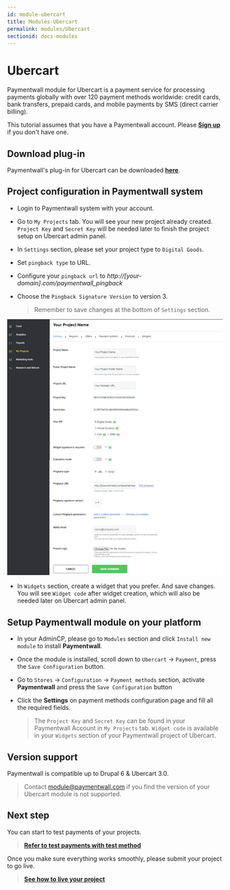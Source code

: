 ```yaml
---
id: module-ubercart
title: Modules-Ubercart
permalink: modules/Ubercart
sectionid: docs-modules
---
```


# Ubercart

Paymentwall module for Ubercart is a payment service for processing payments globally with over 120 payment methods worldwide: credit cards, bank transfers, prepaid cards, and mobile payments by SMS (direct carrier billing).

This tutorial assumes that you have a Paymentwall account. Please **[Sign up](https://api.paymentwall.com/pwaccount/signup?source=ubercart&mode=merchant)** if you don't have one.

## Download plug-in

Paymentwall's plug-in for Ubercart can be downloaded **[here](https://github.com/paymentwall)**.

## Project configuration in Paymentwall system

* Login to Paymentwall system with your account.

* Go to ```My Projects``` tab. You will see your new project already created. ```Project Key``` and ```Secret Key``` will be needed later to finish the project setup on Ubercart admin panel.

* In ```Settings``` section, please set your project type to  ```Digital Goods```.

* Set ```pingback type``` to URL.

 * Configure your ```pingback url``` to *http://[your-domain].com/paymentwall_pingback*

* Choose the ```Pingback Signature Version``` to version 3.

  > Remember to save changes at the bottom of ```Settings``` section.

<div class="docs-img">
    <img src="/textures/pic/modules/ubercart.png">
</div>

* In ```Widgets``` section, create a widget that you prefer. And save changes. You will see ```Widget code``` after widget creation, which will also be needed later on Ubercart admin panel.

## Setup Paymentwall module on your platform

* In your AdminCP, please go to ```Modules``` section and click ```Install new module``` to install **Paymentwall**.

* Once the module is installed, scroll down to ```Ubercart``` -> ```Payment```, press the ```Save Configuration``` button.

* Go to ```Stores``` -> ```Configuration``` -> ```Payment methods``` section, activate **Paymentwall** and press the ```Save Configuration``` button

* Click the **Settings** on payment methods configuration page and fill all the required fields.

  >The ```Project Key``` and ```Secret Key``` can be found in your Paymentwall Account in ```My Projects``` tab. ```Widget code``` is available in your ```Widgets``` section of your Paymentwall project of Ubercart.


## Version support

Paymentwall is compatible up to Drupal 6 & Ubercart 3.0.

> Contact [module@paymentwall.com](mailto:module@paymentwall.com) if you find the version of your Ubercart module is not supported.


## Next step

You can start to test payments of your projects.

> **[Refer to test payments with test method](/sandbox/test-payment)**

Once you make sure everything works smoothly, please submit your project to go live.

> **[See how to live your project](/go_live-home)**